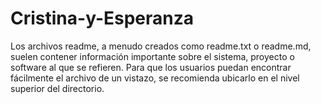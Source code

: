 # Cristina-y-Esperanza
Los archivos readme, a menudo creados como readme.txt o readme.md, suelen contener información importante sobre el sistema, proyecto o software al que se refieren. Para que los usuarios puedan encontrar fácilmente el archivo de un vistazo, se recomienda ubicarlo en el nivel superior del directorio.
